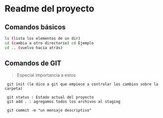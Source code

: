 # Readme del proyecto

## Comandos básicos

```bash
ls (lista los elementos de un dir)
cd (cambia a otro directorio) cd Ejemplo
cd .. (vuelvo hacia atrás)
```

## Comandos de GIT
> Especial importancia a estos

```
 git init (le dice a git que empiece a controlar los cambios sobre la carpeta)
 
 git status : Estado actual del proyecto
 git add . : agregamos todos los archivos al staging

 git commit -m "un mensaje descriptivo"
```
